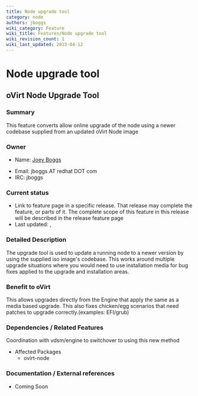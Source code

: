```yaml
---
title: Node upgrade tool
category: node
authors: jboggs
wiki_category: Feature
wiki_title: Features/Node upgrade tool
wiki_revision_count: 1
wiki_last_updated: 2013-04-12
---
```


# Node upgrade tool

## oVirt Node Upgrade Tool

### Summary

This feature converts allow online upgrade of the node using a newer codebase supplied from an updated oVirt Node image

### Owner

*   Name: [ Joey Boggs](User:jboggs)

<!-- -->

*   Email: jboggs AT redhat DOT com
*   IRC: jboggs

### Current status

*   Link to feature page in a specific release. That release may complete the feature, or parts of it. The complete scope of this feature in this release will be described in the release feature page
*   Last updated: ,

### Detailed Description

The upgrade tool is used to update a running node to a newer version by using the supplied iso image's codebase. This works around multiple upgrade situations where you would need to use installation media for bug fixes applied to the upgrade and installation areas.

### Benefit to oVirt

This allows upgrades directly from the Engine that apply the same as a media based upgrade. This also fixes chicken/egg scenarios that need patches to upgrade correctly.(examples: EFI/grub)

### Dependencies / Related Features

Coordination with vdsm/engine to switchover to using this new method

*   Affected Packages
    -   ovirt-node

### Documentation / External references

*   Coming Soon




